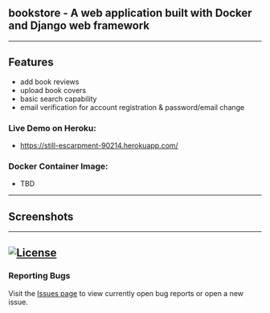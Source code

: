 ## bookstore - A web application built with Docker and Django web framework

---
## Features
 - add book reviews
 - upload book covers
 - basic search capability
 - email verification for account registration & password/email change

### Live Demo on Heroku:
 - https://still-escarpment-90214.herokuapp.com/

### Docker Container Image:

 - TBD
---
## Screenshots


---
[![License](https://img.shields.io/badge/license-MIT-green)](https://github.com/kevinbowen777/bookstore/blob/master/LICENSE)
---
### Reporting Bugs

   Visit the [Issues page](https://github.com/kevinbowen777/bookstore/issues)
      to view currently open bug reports or open a new issue.
